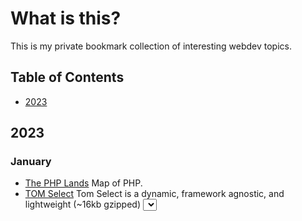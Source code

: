 # What is this?

This is my private bookmark collection of interesting webdev topics. 

## Table of Contents

  * [2023](#2023)

## 2023

### January

- [The PHP Lands](https://lands.php.earth/) Map of PHP.
- [TOM Select](https://tom-select.js.org/) Tom Select is a dynamic, framework agnostic, and lightweight (~16kb gzipped) <select> UI control.
